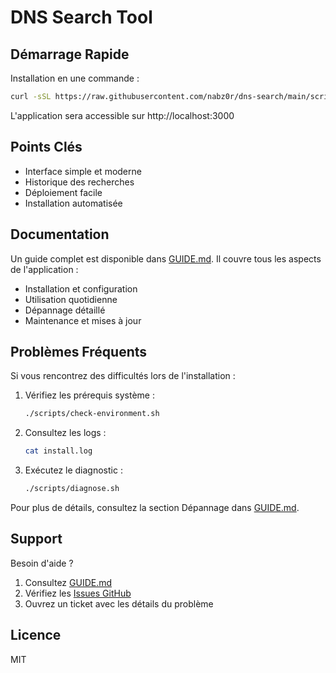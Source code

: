 # DNS Search Tool

## Démarrage Rapide

Installation en une commande :

```bash
curl -sSL https://raw.githubusercontent.com/nabz0r/dns-search/main/scripts/install.sh | bash
```

L'application sera accessible sur http://localhost:3000

## Points Clés

- Interface simple et moderne
- Historique des recherches
- Déploiement facile
- Installation automatisée

## Documentation

Un guide complet est disponible dans [GUIDE.md](GUIDE.md). Il couvre tous les aspects de l'application :

- Installation et configuration
- Utilisation quotidienne
- Dépannage détaillé
- Maintenance et mises à jour

## Problèmes Fréquents

Si vous rencontrez des difficultés lors de l'installation :

1. Vérifiez les prérequis système :
   ```bash
   ./scripts/check-environment.sh
   ```

2. Consultez les logs :
   ```bash
   cat install.log
   ```

3. Exécutez le diagnostic :
   ```bash
   ./scripts/diagnose.sh
   ```

Pour plus de détails, consultez la section Dépannage dans [GUIDE.md](GUIDE.md).

## Support

Besoin d'aide ? 

1. Consultez [GUIDE.md](GUIDE.md)
2. Vérifiez les [Issues GitHub](https://github.com/nabz0r/dns-search/issues)
3. Ouvrez un ticket avec les détails du problème

## Licence

MIT
